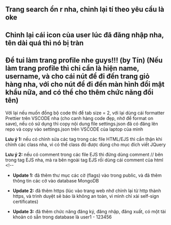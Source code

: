 ## Trang search ổn r nha, chỉnh lại tí theo yêu cầu là oke

## Chỉnh lại cái icon của user lúc đã đăng nhập nha, tên dài quá thì nó bị tràn

## Để tui làm trang profile nhe guys!!! (by Tín) (Nếu làm trang profile thì chỉ cần là hiện name, username, và cho cái nút để đi đến trang giỏ hàng nha, với cho nút để đi đến màn hình đổi mật khẩu nữa, and có thể cho thêm chức năng đổi tên)

Với lại nếu muốn đồng bộ code thì để tab size = 2, với lại dùng cái formatter Prettier trên VSCODE nha (cho canh hàng code đẹp, nhớ để format on save), nếu có sử dụng thì copy nội dung file settings.json đã có đăng lên repo và copy vào settings.json trên VSCODE của laptop của mình

**Lưu ý 1:** nếu có chỉnh sửa các tag trong các file HTML/EJS thì cẩn thận khi chỉnh các class nha, vì có thể class đó được dùng cho mục đích viết JQuery

**Lưu ý 2:** nếu có comment trong các file EJS thì đừng dùng comment // bên trong tag EJS nha, mà ra bên ngoài tag EJS rồi dùng cái comment của html <!-- 

- **Update 1:** đã thêm thư mục các cờ (flags) vào trong public, và đã thêm thông tin các cờ vào database MongoDB

- **Update 2:** đã thêm https (lúc vào trang web nhớ chỉnh lại từ http thành https, và trình duyệt sẽ báo là không an toàn, vì mình chỉ xài self-sign certificates)

- **Update 3:** đã thêm chức năng đăng ký, đăng nhập, đăng xuất, có một tài khoản có sẵn trong database là user1 - 123456
